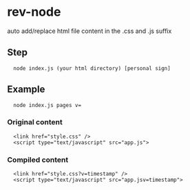 # rev-node
auto add/replace html file content in the .css and .js suffix

## Step

```
  node index.js (your html directory) [personal sign]
```

## Example

```
  node index.js pages v=
```

### Original content

```
  <link href="style.css" />
  <script type="text/javascript" src="app.js">
```

### Compiled content

```
  <link href="style.css?v=timestamp" />
  <script type="text/javascript" src="app.jsv=timestamp">
```

